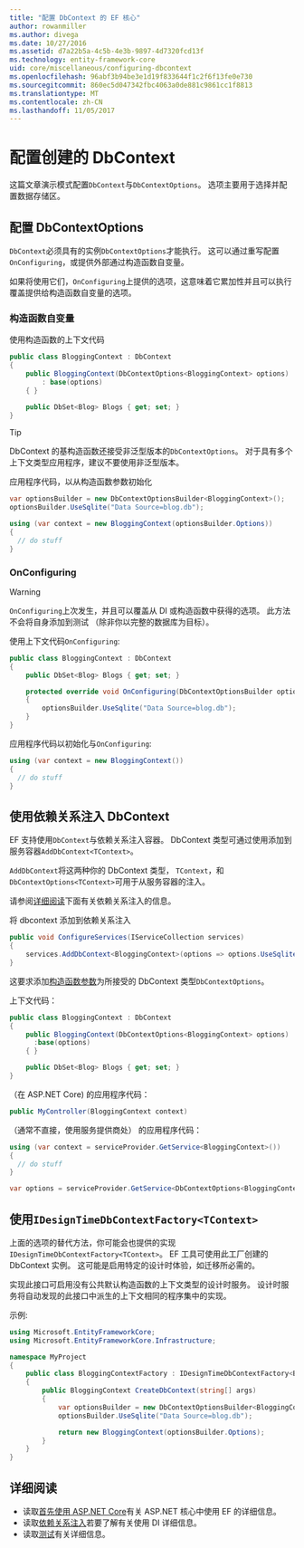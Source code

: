 ```yaml
---
title: "配置 DbContext 的 EF 核心"
author: rowanmiller
ms.author: divega
ms.date: 10/27/2016
ms.assetid: d7a22b5a-4c5b-4e3b-9897-4d7320fcd13f
ms.technology: entity-framework-core
uid: core/miscellaneous/configuring-dbcontext
ms.openlocfilehash: 96abf3b94be3e1d19f833644f1c2f6f13fe0e730
ms.sourcegitcommit: 860ec5d047342fbc4063a0de881c9861cc1f8813
ms.translationtype: MT
ms.contentlocale: zh-CN
ms.lasthandoff: 11/05/2017
---
```

# <a name="configuring-a-dbcontext"></a>配置创建的 DbContext

这篇文章演示模式配置`DbContext`与`DbContextOptions`。 选项主要用于选择并配置数据存储区。

## <a name="configuring-dbcontextoptions"></a>配置 DbContextOptions

`DbContext`必须具有的实例`DbContextOptions`才能执行。 这可以通过重写配置`OnConfiguring`，或提供外部通过构造函数自变量。

如果将使用它们，`OnConfiguring`上提供的选项，这意味着它累加性并且可以执行覆盖提供给构造函数自变量的选项。

### <a name="constructor-argument"></a>构造函数自变量

使用构造函数的上下文代码

``` csharp
public class BloggingContext : DbContext
{
    public BloggingContext(DbContextOptions<BloggingContext> options)
        : base(options)
    { }

    public DbSet<Blog> Blogs { get; set; }
}
```

> [!TIP]  
> DbContext 的基构造函数还接受非泛型版本的`DbContextOptions`。 对于具有多个上下文类型应用程序，建议不要使用非泛型版本。

应用程序代码，以从构造函数参数初始化

``` csharp
var optionsBuilder = new DbContextOptionsBuilder<BloggingContext>();
optionsBuilder.UseSqlite("Data Source=blog.db");

using (var context = new BloggingContext(optionsBuilder.Options))
{
  // do stuff
}
```

### <a name="onconfiguring"></a>OnConfiguring

> [!WARNING]  
> `OnConfiguring`上次发生，并且可以覆盖从 DI 或构造函数中获得的选项。 此方法不会将自身添加到测试 （除非你以完整的数据库为目标）。

使用上下文代码`OnConfiguring`:

``` csharp
public class BloggingContext : DbContext
{
    public DbSet<Blog> Blogs { get; set; }

    protected override void OnConfiguring(DbContextOptionsBuilder optionsBuilder)
    {
        optionsBuilder.UseSqlite("Data Source=blog.db");
    }
}
```

应用程序代码以初始化与`OnConfiguring`:

``` csharp
using (var context = new BloggingContext())
{
  // do stuff
}
```

## <a name="using-dbcontext-with-dependency-injection"></a>使用依赖关系注入 DbContext

EF 支持使用`DbContext`与依赖关系注入容器。 DbContext 类型可通过使用添加到服务容器`AddDbContext<TContext>`。

`AddDbContext`将这两种你的 DbContext 类型， `TContext`，和`DbContextOptions<TContext>`可用于从服务容器的注入。

请参阅[详细阅读](#more-reading)下面有关依赖关系注入的信息。

将 dbcontext 添加到依赖关系注入

``` csharp
public void ConfigureServices(IServiceCollection services)
{
    services.AddDbContext<BloggingContext>(options => options.UseSqlite("Data Source=blog.db"));
}
```

这要求添加[构造函数参数](#constructor-argument)为所接受的 DbContext 类型`DbContextOptions`。

上下文代码：

``` csharp
public class BloggingContext : DbContext
{
    public BloggingContext(DbContextOptions<BloggingContext> options)
      :base(options)
    { }

    public DbSet<Blog> Blogs { get; set; }
}
```

（在 ASP.NET Core) 的应用程序代码：

``` csharp
public MyController(BloggingContext context)
```

（通常不直接，使用服务提供商处） 的应用程序代码：

``` csharp
using (var context = serviceProvider.GetService<BloggingContext>())
{
  // do stuff
}

var options = serviceProvider.GetService<DbContextOptions<BloggingContext>>();
```

## <a name="using-idesigntimedbcontextfactorytcontext"></a>使用`IDesignTimeDbContextFactory<TContext>`

上面的选项的替代方法，你可能会也提供的实现`IDesignTimeDbContextFactory<TContext>`。 EF 工具可使用此工厂创建的 DbContext 实例。 这可能是启用特定的设计时体验，如迁移所必需的。

实现此接口可启用没有公共默认构造函数的上下文类型的设计时服务。 设计时服务将自动发现的此接口中派生的上下文相同的程序集中的实现。

示例:

``` csharp
using Microsoft.EntityFrameworkCore;
using Microsoft.EntityFrameworkCore.Infrastructure;

namespace MyProject
{
    public class BloggingContextFactory : IDesignTimeDbContextFactory<BloggingContext>
    {
        public BloggingContext CreateDbContext(string[] args)
        {
            var optionsBuilder = new DbContextOptionsBuilder<BloggingContext>();
            optionsBuilder.UseSqlite("Data Source=blog.db");

            return new BloggingContext(optionsBuilder.Options);
        }
    }
}
```

## <a name="more-reading"></a>详细阅读

* 读取[首先使用 ASP.NET Core](../get-started/aspnetcore/index.md)有关 ASP.NET 核心中使用 EF 的详细信息。
* 读取[依赖关系注入](https://docs.asp.net/en/latest/fundamentals/dependency-injection.html)若要了解有关使用 DI 详细信息。
* 读取[测试](testing/index.md)有关详细信息。
